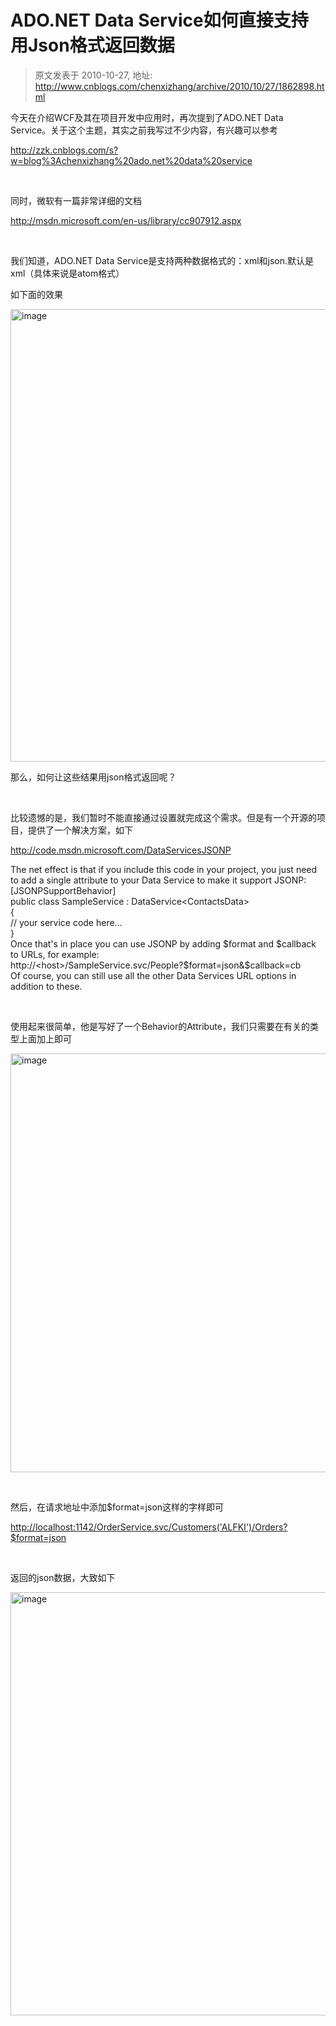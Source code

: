 # ADO.NET Data Service如何直接支持用Json格式返回数据 
> 原文发表于 2010-10-27, 地址: http://www.cnblogs.com/chenxizhang/archive/2010/10/27/1862898.html 


<p>今天在介绍WCF及其在项目开发中应用时，再次提到了ADO.NET Data Service。关于这个主题，其实之前我写过不少内容，有兴趣可以参考</p> <p><a title="http://zzk.cnblogs.com/s?w=blog%3Achenxizhang%20ado.net%20data%20service" href="http://zzk.cnblogs.com/s?w=blog%3Achenxizhang%20ado.net%20data%20service">http://zzk.cnblogs.com/s?w=blog%3Achenxizhang%20ado.net%20data%20service</a></p> <p>&nbsp;</p> <p>同时，微软有一篇非常详细的文档</p> <p><a title="http://msdn.microsoft.com/en-us/library/cc907912.aspx" href="http://msdn.microsoft.com/en-us/library/cc907912.aspx">http://msdn.microsoft.com/en-us/library/cc907912.aspx</a></p> <p>&nbsp;</p> <p>我们知道，ADO.NET Data Service是支持两种数据格式的：xml和json.默认是xml（具体来说是atom格式）</p> <p>如下面的效果</p> <p><a href="http://www.xizhang.com/blogimages/ADO.NET-Data-ServiceJson_111AC/image.png"><img title="image" border="0" alt="image" src="http://www.xizhang.com/blogimages/ADO.NET-Data-ServiceJson_111AC/image_thumb.png" width="1028" height="724"></a></p> <p>那么，如何让这些结果用json格式返回呢？</p> <p>&nbsp;</p> <p>比较遗憾的是，我们暂时不能直接通过设置就完成这个需求。但是有一个开源的项目，提供了一个解决方案，如下</p> <p><a title="http://code.msdn.microsoft.com/DataServicesJSONP" href="http://code.msdn.microsoft.com/DataServicesJSONP">http://code.msdn.microsoft.com/DataServicesJSONP</a></p> <p>The net effect is that if you include this code in your project, you just need to add a single attribute to your Data Service to make it support JSONP:<br>[JSONPSupportBehavior]<br>public class SampleService : DataService&lt;ContactsData&gt; <br>{ <br>// your service code here... <br>} <br>Once that's in place you can use JSONP by adding $format and $callback to URLs, for example:<br>http://&lt;host&gt;/SampleService.svc/People?$format=json&amp;$callback=cb<br>Of course, you can still use all the other Data Services URL options in addition to these. <p>&nbsp;</p> <p>使用起来很简单，他是写好了一个Behavior的Attribute，我们只需要在有关的类型上面加上即可</p> <p><a href="http://www.xizhang.com/blogimages/ADO.NET-Data-ServiceJson_111AC/image_3.png"><img title="image" border="0" alt="image" src="http://www.xizhang.com/blogimages/ADO.NET-Data-ServiceJson_111AC/image_thumb_3.png" width="916" height="670"></a></p> <p>&nbsp;</p> <p>然后，在请求地址中添加$format=json这样的字样即可</p> <p><a title="http://localhost:1142/OrderService.svc/Customers('ALFKI')/Orders?$format=json" href="http://localhost:1142/OrderService.svc/Customers('ALFKI')/Orders?$format=json">http://localhost:1142/OrderService.svc/Customers('ALFKI')/Orders?$format=json</a></p> <p>&nbsp;</p> <p>返回的json数据，大致如下</p> <p><a href="http://www.xizhang.com/blogimages/ADO.NET-Data-ServiceJson_111AC/image_4.png"><img title="image" border="0" alt="image" src="http://www.xizhang.com/blogimages/ADO.NET-Data-ServiceJson_111AC/image_thumb_4.png" width="706" height="677"></a></p>